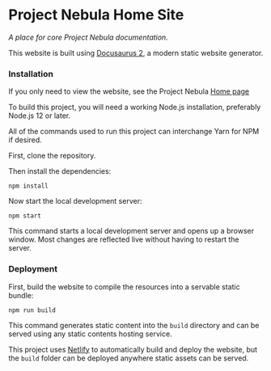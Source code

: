 # Project Nebula Home Site

_A place for core Project Nebula documentation._

This website is built using [Docusaurus 2](https://docusaurus.io/), a modern
static website generator.

### Installation

If you only need to view the website, see the Project Nebula [Home page](https://nebula.acmutd.co)

To build this project, you will need a working Node.js installation, preferably
Node.js 12 or later.

All of the commands used to run this project can interchange Yarn for NPM if
desired.

First, clone the repository.

Then install the dependencies:

```console
npm install
```

Now start the local development server:

```console
npm start
```

This command starts a local development server and opens up a browser window.
Most changes are reflected live without having to restart the server.

### Deployment

First, build the website to compile the resources into a servable static bundle:

```console
npm run build
```

This command generates static content into the `build` directory and can be
served using any static contents hosting service.

This project uses [Netlify](https://netlify.com) to automatically build and
deploy the website, but the `build` folder can be deployed anywhere static
assets can be served.
